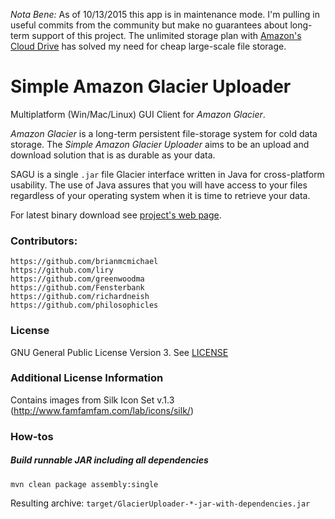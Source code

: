 *Nota Bene:* As of 10/13/2015 this app is in maintenance mode.
I'm pulling in useful commits from the community but make no guarantees about long-term support of this project.
The unlimited storage plan with [Amazon's Cloud Drive](https://www.amazon.com/clouddrive/) has solved my need for cheap
large-scale file storage.

# Simple Amazon Glacier Uploader

Multiplatform (Win/Mac/Linux) GUI Client for _Amazon Glacier_.

_Amazon Glacier_ is a long-term persistent file-storage system for cold data storage.
The _Simple Amazon Glacier Uploader_ aims to be an upload and download solution that is as durable as your data.

SAGU is a single `.jar` file Glacier interface written in Java for cross-platform usability.
The use of Java assures that you will have access to your files regardless of your operating system when it is time
to retrieve your data.

For latest binary download see [project's web page](http://simpleglacieruploader.brianmcmichael.com).

### Contributors:

	https://github.com/brianmcmichael
	https://github.com/liry
	https://github.com/greenwoodma
	https://github.com/Fensterbank
	https://github.com/richardneish
	https://github.com/philosophicles

### License
GNU General Public License Version 3. See [LICENSE](LICENSE)

### Additional License Information
Contains images from Silk Icon Set v.1.3 (http://www.famfamfam.com/lab/icons/silk/)

### How-tos
##### Build runnable JAR including all dependencies
```
mvn clean package assembly:single
```

Resulting archive: `target/GlacierUploader-*-jar-with-dependencies.jar`
